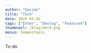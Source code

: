 ```yaml
---
author: "Gasimo"
title: "Tech"
date: 2025-01-01
tags: ["Ether", "Devlog", "Featured"]
thumbnail: /blog/dev9.png
menus: homeostasis
---
```



To-do